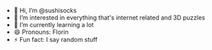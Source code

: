 - 👋 Hi, I’m @sushisocks
- 👀 I’m interested in everything that's internet related and 3D puzzles
- 🌱 I’m currently learning a lot
- 😄 Pronouns: Florin
- ⚡ Fun fact: I say random stuff

<!---
sushisocks/sushisocks is a ✨ special ✨ repository because its `README.md` (this file) appears on your GitHub profile.
You can click the Preview link to take a look at your changes.
--->
